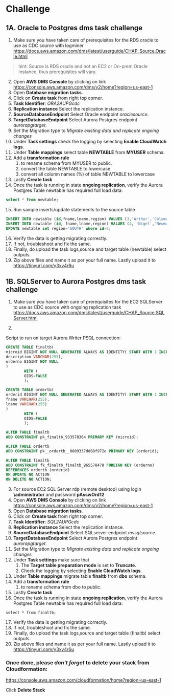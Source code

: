 # Challenge

## 1A. Oracle to Postgres dms task challenge
1. Make sure you have taken care of prerequisites for the RDS oracle to use as CDC source with logminer https://docs.aws.amazon.com/dms/latest/userguide/CHAP_Source.Oracle.html
>hint: Source is RDS oracle and not an EC2 or On-prem Oracle instance, thus prerequisites will vary.
2. Open **AWS DMS Console** by clicking on link https://console.aws.amazon.com/dms/v2/home?region=us-east-1
3. Open **Database migration tasks**.
4. Click on **Create task** from right top corner.
5. **Task Identifier**: *ORA2AUPGcdc*
6. **Replication instance** Select the replication instance.
7. **SourceDatabaseEndpoint** Select Oracle endpoint *oraclesource*.
8. **TargetDatabaseEndpoint** Select Aurora Postgres endpoint *aurorapgtarget*.
9. Set the Migration type to *Migrate existing data and replicate ongoing changes*
10. Under **Task settings** check the logging by selecting **Enable CloudWatch logs**.
11. Under **Table mappings** select table **NEWTABLE** from **MYUSER** schema.
12. Add a **transformation rule**
    1. to rename schema from MYUSER to public.
    2. convert the table NEWTABLE to lowercase.
    3. convert all column names (%) of table NEWTABLE to lowercase
13. Lastly **Create task**
14. Once the task is running in state **ongoing replication**, verify the Aurora Postgres Table newtable has required full load data:
```SQL
select * from newtable;
```
15. Run sample inserts/update statements to the source table
```SQL
INSERT INTO newtable (id,fname,lname,region) VALUES (3,'Arthur','Coleman','NORTH');
INSERT INTO newtable (id, fname,lname,region) VALUES (4, 'Nigel','Newman','SOUTH');
UPDATE newtable set region='SOUTH' where id=2;
```
16. Verify the data is getting migrating correctly.
17. If not, troubleshoot and fix the same.
18. Finally, do upload the task logs,source and target table (newtable) select outputs.
19. Zip above files and name it as per your full name.
Lastly upload it to https://tinyurl.com/y3xv4r6u


## 1B. SQLServer to Aurora Postgres dms task challenge

1. Make sure you have taken care of prerequisites for the EC2 SQLServer to use as CDC source with ongoing replication task https://docs.aws.amazon.com/dms/latest/userguide/CHAP_Source.SQLServer.html

2.
Script to run on target Aurora Writer PSQL connection:
```SQL
CREATE TABLE finaltb(
microid BIGINT NOT NULL GENERATED ALWAYS AS IDENTITY( START WITH 1 INCREMENT BY 1),
description VARCHAR(255),
orderno BIGINT NOT NULL
)
        WITH (
        OIDS=FALSE
        );

CREATE TABLE ordertb(
orderid BIGINT NOT NULL GENERATED ALWAYS AS IDENTITY( START WITH 1 INCREMENT BY 1),
fname VARCHAR(255),
lname VARCHAR(255)
)
        WITH (
        OIDS=FALSE
        );

ALTER TABLE finaltb
ADD CONSTRAINT pk_finaltb_933578364 PRIMARY KEY (microid);

ALTER TABLE ordertb
ADD CONSTRAINT pk__ordertb__0809337dd08f972e PRIMARY KEY (orderid);

ALTER TABLE finaltb
ADD CONSTRAINT fk_finaltb_finaltb_965578478 FOREIGN KEY (orderno)
REFERENCES ordertb (orderid)
ON UPDATE NO ACTION
ON DELETE NO ACTION;
```
3. For source EC2 SQL Server rdp (remote desktop) using login **\administrator** and password **pAsswOrd12**
4. Open **AWS DMS Console** by clicking on link https://console.aws.amazon.com/dms/v2/home?region=us-east-1
5. Open **Database migration tasks**.
6. Click on **Create task** from right top corner.
7. **Task Identifier**: *SQL2AUPGcdc*
8. **Replication instance** Select the replication instance.
9. **SourceDatabaseEndpoint** Select SQLserver endpoint *mssqlsource*.
10. **TargetDatabaseEndpoint** Select Aurora Postgres endpoint *aurorapgtarget*.
11. Set the Migration type to *Migrate existing data and replicate ongoing changes*
12. Under **Task settings** make sure that
    1. The **Target table preparation mode** is set to **Truncate**.
    2. Check the logging by selecting **Enable CloudWatch logs**.
13. Under **Table mappings** migrate table **finaltb** from **dbo** schema.
14. Add a **transformation rule**
    1. to rename schema from dbo to public.
15. Lastly **Create task**
16. Once the task is running in state **ongoing replication**, verify the Aurora Postgres Table newtable has required full load data:
```
select * from finaltb;
```
17. Verify the data is getting migrating correctly.
18. If not, troubleshoot and fix the same.
19. Finally, do upload the task logs,source and target table (finaltb) select outputs.
20. Zip above files and name it as per your full name.
Lastly upload it to  https://tinyurl.com/y3xv4r6u

### Once done, please *don't forget* to delete your stack from Cloudformation:
https://console.aws.amazon.com/cloudformation/home?region=us-east-1

Click **Delete Stack** 
